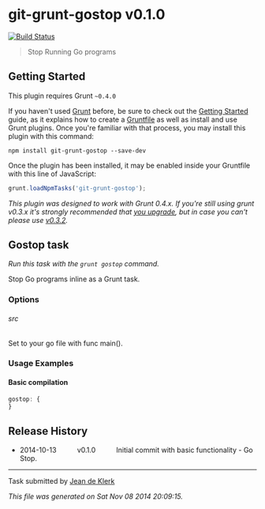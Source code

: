 # git-grunt-gostop v0.1.0

[![Build Status](https://travis-ci.org/jadekler/git-grunt-gostop.svg)](https://travis-ci.org/jadekler/git-grunt-gostop)

> Stop Running Go programs



## Getting Started
This plugin requires Grunt `~0.4.0`

If you haven't used [Grunt](http://gruntjs.com/) before, be sure to check out the [Getting Started](http://gruntjs.com/getting-started) guide, as it explains how to create a [Gruntfile](http://gruntjs.com/sample-gruntfile) as well as install and use Grunt plugins. Once you're familiar with that process, you may install this plugin with this command:

```shell
npm install git-grunt-gostop --save-dev
```

Once the plugin has been installed, it may be enabled inside your Gruntfile with this line of JavaScript:

```js
grunt.loadNpmTasks('git-grunt-gostop');
```

*This plugin was designed to work with Grunt 0.4.x. If you're still using grunt v0.3.x it's strongly recommended that [you upgrade](http://gruntjs.com/upgrading-from-0.3-to-0.4), but in case you can't please use [v0.3.2](https://github.com/gruntjs/grunt-contrib-cssmin/tree/grunt-0.3-stable).*



## Gostop task
_Run this task with the `grunt gostop` command._

Stop Go programs inline as a Grunt task.
### Options

###### src
Set to your go file with func main().
### Usage Examples

#### Basic compilation

```javascript
gostop: {
}
```

## Release History

 * 2014-10-13   v0.1.0   Initial commit with basic functionality - Go Stop.

---

Task submitted by [Jean de Klerk](jeandeklerk.com)

*This file was generated on Sat Nov 08 2014 20:09:15.*
